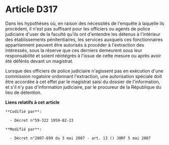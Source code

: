 # Article D317

Dans les hypothèses où, en raison des nécessités de l'enquête à laquelle ils procèdent, il n'est pas suffisant pour les
officiers ou agents de police judiciaire d'user de la faculté qu'ils ont d'entendre les détenus à l'intérieur des
établissements pénitentiaires, les services auxquels ces fonctionnaires appartiennent peuvent être autorisés à procéder à
l'extraction des intéressés, sous la réserve que ces derniers demeurent sous leur responsabilité et soient réintégrés à
l'issue de cette mesure ou après avoir été déférés devant un magistrat.

Lorsque des officiers de police judiciaire n'agissent pas en exécution d'une commission rogatoire ordonnant l'extraction, une
autorisation spéciale doit être accordée à cet effet par le magistrat saisi du dossier de l'information, et s'il n'y pas
d'information judiciaire, par le procureur de la République du lieu de détention.

**Liens relatifs à cet article**

	**Codifié par**:

	  - Décret n°59-322 1959-02-23

	**Modifié par**:

	  - Décret n°2007-699 du 3 mai 2007 - art. 13 () JORF 5 mai 2007
